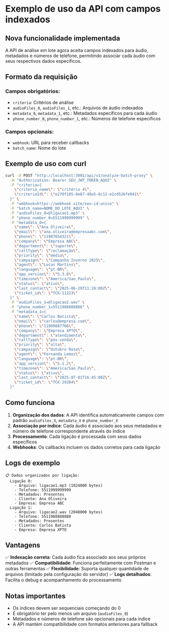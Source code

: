 # Exemplo de uso da API com campos indexados

## Nova funcionalidade implementada

A API de análise em lote agora aceita campos indexados para áudio, metadados e números de telefone, permitindo associar cada áudio com seus respectivos dados específicos.

## Formato da requisição

### Campos obrigatórios:
- `criteria`: Critérios de análise
- `audioFiles_0`, `audioFiles_1`, etc.: Arquivos de áudio indexados
- `metadata_0`, `metadata_1`, etc.: Metadados específicos para cada áudio
- `phone_number_0`, `phone_number_1`, etc.: Números de telefone específicos

### Campos opcionais:
- `webhook`: URL para receber callbacks
- `batch_name`: Nome do lote

## Exemplo de uso com curl

```bash
curl -X POST "http://localhost:3001/api/v1/analyze-batch-proxy" \
  -H "Authorization: Bearer SEU_JWT_TOKEN_AQUI" \
  -F "criteria={
    \"criteria_name\": \"critério 4\",
    \"criteriaId\": \"e270f185-0e87-48a5-8c12-e2cd526fe041\"
  }" \
  -F "webhook=https://webhook.site/seu-id-unico" \
  -F "batch_name=NOME_DO_LOTE_AQUI" \
  -F "audioFiles_0=@ligacao1.mp3" \
  -F "phone_number_0=5511999999999" \
  -F "metadata_0={
    \"name\": \"Ana Oliveira\",
    \"email\": \"ana.oliveira@empresaabc.com\",
    \"phone\": \"11987654321\",
    \"company\": \"Empresa ABC\",
    \"department\": \"suporte\",
    \"callType\": \"reclamação\",
    \"priority\": \"média\",
    \"campaign\": \"Campanha Inverno 2025\",
    \"agent\": \"Lucas Martins\",
    \"language\": \"pt-BR\",
    \"app_version\": \"5.3.0\",
    \"timezone\": \"America/Sao_Paulo\",
    \"status\": \"ativo\",
    \"last_contact\": \"2025-06-29T11:20:00Z\",
    \"ticket_id\": \"TCK-11223\"
  }" \
  -F "audioFiles_1=@ligacao2.wav" \
  -F "phone_number_1=5511988888888" \
  -F "metadata_1={
    \"name\": \"Carlos Batista\",
    \"email\": \"carlos@empresa.com\",
    \"phone\": \"11999887766\",
    \"company\": \"Empresa XPTO\",
    \"department\": \"atendimento\",
    \"callType\": \"pós-venda\",
    \"priority\": \"alta\",
    \"campaign\": \"Outubro Rosa\",
    \"agent\": \"Fernanda Lemos\",
    \"language\": \"pt-BR\",
    \"app_version\": \"5.1.2\",
    \"timezone\": \"America/Sao_Paulo\",
    \"status\": \"ativo\",
    \"last_contact\": \"2025-07-01T16:45:00Z\",
    \"ticket_id\": \"TCK-29384\"
  }"
```

## Como funciona

1. **Organização dos dados**: A API identifica automaticamente campos com padrão `audioFiles_X`, `metadata_X` e `phone_number_X`
2. **Associação por índice**: Cada áudio é associado aos seus metadados e número de telefone correspondente através do índice
3. **Processamento**: Cada ligação é processada com seus dados específicos
4. **Webhooks**: Os callbacks incluem os dados corretos para cada ligação

## Logs de exemplo

```
📋 Dados organizados por ligação:
  Ligação 0:
    - Arquivo: ligacao1.mp3 (1024000 bytes)
    - Telefone: 5511999999999
    - Metadados: Presentes
    - Cliente: Ana Oliveira
    - Empresa: Empresa ABC
  Ligação 1:
    - Arquivo: ligacao2.wav (2048000 bytes)
    - Telefone: 5511988888888
    - Metadados: Presentes
    - Cliente: Carlos Batista
    - Empresa: Empresa XPTO
```

## Vantagens

✅ **Indexação correta**: Cada áudio fica associado aos seus próprios metadados
✅ **Compatibilidade**: Funciona perfeitamente com Postman e outras ferramentas
✅ **Flexibilidade**: Suporta qualquer quantidade de arquivos (limitado pela configuração do servidor)
✅ **Logs detalhados**: Facilita o debug e acompanhamento do processamento

## Notas importantes

- Os índices devem ser sequenciais começando do 0
- É obrigatório ter pelo menos um arquivo (`audioFiles_0`)
- Metadados e números de telefone são opcionais para cada índice
- A API mantém compatibilidade com formatos anteriores para fallback 
